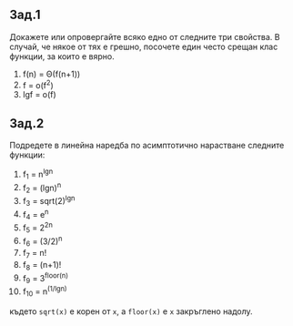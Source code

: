 ## Зад.1
Докажете или опровергайте всяко едно от следните три свойства. В случай, че някое от тях е грешно, посочете един често срещан клас функции, за които е вярно.
1. f(n) = Θ(f(n+1))
2. f = o(f<sup>2</sup>)
3. lgf = o(f)

## Зад.2
Подредете в линейна наредба по асимптотично нарастване следните функции:
1. f<sub>1</sub> = n<sup>lgn</sup>
2. f<sub>2</sub> = (lgn)<sup>n</sup>
3. f<sub>3</sub> = sqrt(2)<sup>lgn</sup>
4. f<sub>4</sub> = e<sup>n</sup>
5. f<sub>5</sub> = 2<sup>2n</sup>
6. f<sub>6</sub> = (3/2)<sup>n</sup>
7. f<sub>7</sub> = n!
8. f<sub>8</sub> = (n+1)!
9. f<sub>9</sub> = 3<sup>floor(n)</sup>
10. f<sub>10</sub> = n<sup>(1/lgn)</sup>

където `sqrt(x)` е корен от `x`, а `floor(x)` е `x` закръглено надолу.
